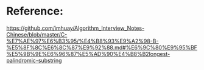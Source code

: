 

# Reference:
https://github.com/imhuay/Algorithm_Interview_Notes-Chinese/blob/master/C-%E7%AE%97%E6%B3%95/%E4%B8%93%E9%A2%98-B-%E5%8F%8C%E6%8C%87%E9%92%88.md#%E6%9C%80%E9%95%BF%E5%9B%9E%E6%96%87%E5%AD%90%E4%B8%B2longest-palindromic-substring
